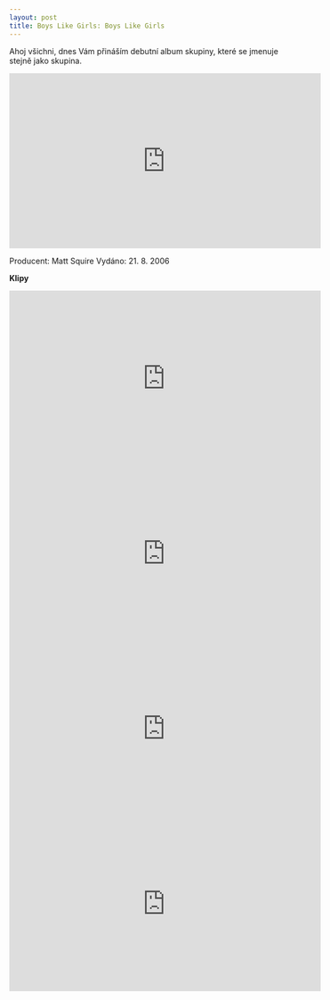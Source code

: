 ```yaml
---
layout: post
title: Boys Like Girls: Boys Like Girls
---
```


Ahoj všichni,
dnes Vám přináším debutní album skupiny, které se jmenuje stejně jako skupina.

<iframe width="560" height="315" src="https://www.youtube.com/embed/dOD_HFqxmkM" frameborder="0" allowfullscreen></iframe>

Producent: Matt Squire
Vydáno: 21. 8. 2006

**Klipy**
<iframe width="560" height="315" src="https://www.youtube.com/embed/JGPgxoIPY6Q" frameborder="0" allowfullscreen></iframe>

<iframe width="560" height="315" src="https://www.youtube.com/embed/hYNznNBeDnQ" frameborder="0" allowfullscreen></iframe>

<iframe width="560" height="315" src="https://www.youtube.com/embed/hYNznNBeDnQ" frameborder="0" allowfullscreen></iframe>

<iframe width="560" height="315" src="https://www.youtube.com/embed/ytLzxl4-mLw" frameborder="0" allowfullscreen></iframe>